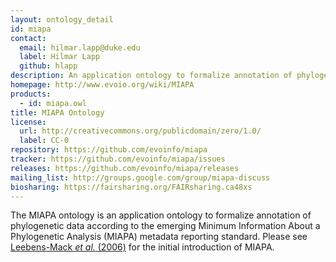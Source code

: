 ```yaml
---
layout: ontology_detail
id: miapa
contact:
  email: hilmar.lapp@duke.edu
  label: Hilmar Lapp
  github: hlapp
description: An application ontology to formalize annotation of phylogenetic data.
homepage: http://www.evoio.org/wiki/MIAPA
products:
  - id: miapa.owl
title: MIAPA Ontology
license:
  url: http://creativecommons.org/publicdomain/zero/1.0/
  label: CC-0
repository: https://github.com/evoinfo/miapa
tracker: https://github.com/evoinfo/miapa/issues
releases: https://github.com/evoinfo/miapa/releases
mailing_list: http://groups.google.com/group/miapa-discuss
biosharing: https://fairsharing.org/FAIRsharing.ca48xs
---
```


The MIAPA ontology is an application ontology to formalize annotation of phylogenetic data according to the emerging Minimum Information About a Phylogenetic Analysis (MIAPA) metadata reporting standard. Please see [Leebens-Mack _et al._ (2006)](http://dx.doi.org/10.1089/omi.2006.10.231) for the initial introduction of MIAPA.

